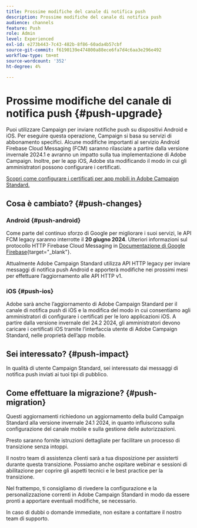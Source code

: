```yaml
---
title: Prossime modifiche del canale di notifica push
description: Prossime modifiche del canale di notifica push
audience: channels
feature: Push
role: Admin
level: Experienced
exl-id: e273b443-7c43-482b-8f86-60ada4b57cbf
source-git-commit: f6190139e474800a88ece6fa7d4c6aa3e296e492
workflow-type: tm+mt
source-wordcount: '352'
ht-degree: 4%

---
```


# Prossime modifiche del canale di notifica push {#push-upgrade}

Puoi utilizzare Campaign per inviare notifiche push su dispositivi Android e iOS. Per eseguire questa operazione, Campaign si basa su servizi di abbonamento specifici. Alcune modifiche importanti al servizio Android Firebase Cloud Messaging (FCM) saranno rilasciate a partire dalla versione invernale 2024.1 e avranno un impatto sulla tua implementazione di Adobe Campaign. Inoltre, per le app iOS, Adobe sta modificando il modo in cui gli amministratori possono configurare i certificati.

[Scopri come configurare i certificati per app mobili in Adobe Campaign Standard.](configuring-a-mobile-application.md#channel-specific-config)

## Cosa è cambiato? {#push-changes}

### Android {#push-android}

Come parte del continuo sforzo di Google per migliorare i suoi servizi, le API FCM legacy saranno interrotte il **20 giugno 2024**. Ulteriori informazioni sul protocollo HTTP Firebase Cloud Messaging in [Documentazione di Google Firebase](https://firebase.google.com/docs/cloud-messaging/http-server-ref){target="_blank"}.

Attualmente Adobe Campaign Standard utilizza API HTTP legacy per inviare messaggi di notifica push Android e apporterà modifiche nei prossimi mesi per effettuare l’aggiornamento alle API HTTP v1.

### iOS {#push-ios}

Adobe sarà anche l’aggiornamento di Adobe Campaign Standard per il canale di notifica push di iOS e la modifica del modo in cui consentiamo agli amministratori di configurare i certificati per le loro applicazioni iOS. A partire dalla versione invernale del 24.2 2024, gli amministratori devono caricare i certificati iOS tramite l’interfaccia utente di Adobe Campaign Standard, nelle proprietà dell’app mobile.

## Sei interessato? {#push-impact}

In qualità di utente Campaign Standard, sei interessato dai messaggi di notifica push inviati ai tuoi tipi di pubblico.

## Come effettuare la migrazione? {#push-migration}

Questi aggiornamenti richiedono un aggiornamento della build Campaign Standard alla versione invernale 24.1 2024, in quanto influiscono sulla configurazione del canale mobile e sulla gestione delle autorizzazioni.

Presto saranno fornite istruzioni dettagliate per facilitare un processo di transizione senza intoppi.

Il nostro team di assistenza clienti sarà a tua disposizione per assisterti durante questa transizione. Possiamo anche ospitare webinar e sessioni di abilitazione per coprire gli aspetti tecnici e le best practice per la transizione.

Nel frattempo, ti consigliamo di rivedere la configurazione e la personalizzazione correnti in Adobe Campaign Standard in modo da essere pronti a apportare eventuali modifiche, se necessario.

In caso di dubbi o domande immediate, non esitare a contattare il nostro team di supporto.
